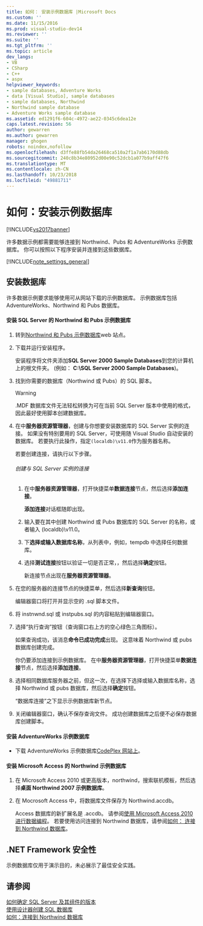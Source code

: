 ```yaml
---
title: 如何： 安装示例数据库 |Microsoft Docs
ms.custom: ''
ms.date: 11/15/2016
ms.prod: visual-studio-dev14
ms.reviewer: ''
ms.suite: ''
ms.tgt_pltfrm: ''
ms.topic: article
dev_langs:
- VB
- CSharp
- C++
- aspx
helpviewer_keywords:
- sample databases, Adventure Works
- data [Visual Studio], sample databases
- sample databases, Northwind
- Northwind sample database
- Adventure Works sample database
ms.assetid: ed1291f6-604c-4972-ae22-0345c6dea12e
caps.latest.revision: 56
author: gewarren
ms.author: gewarren
manager: ghogen
robots: noindex,nofollow
ms.openlocfilehash: d3ffe88fb54da26468ca510a2f1a7ab6170d88db
ms.sourcegitcommit: 240c8b34e80952d00e90c52dcb1a077b9aff47f6
ms.translationtype: MT
ms.contentlocale: zh-CN
ms.lasthandoff: 10/23/2018
ms.locfileid: "49881711"
---
```

# <a name="how-to-install-sample-databases"></a>如何：安装示例数据库
[!INCLUDE[vs2017banner](../includes/vs2017banner.md)]

许多数据示例都需要能够连接到 Northwind、Pubs 和 AdventureWorks 示例数据库。 你可以按照以下程序安装并连接到这些数据库。  
  
 [!INCLUDE[note_settings_general](../includes/note-settings-general-md.md)]  
  
## <a name="installing-databases"></a>安装数据库  
 许多数据示例要求能够使用可从网站下载的示例数据库。 示例数据库包括 AdventureWorks、Northwind 和 Pubs 数据库。  
  
#### <a name="to-install-the-northwind-and-pubs-sample-databases-for-sql-server"></a>安装 SQL Server 的 Northwind 和 Pubs 示例数据库  
  
1.  转到[Northwind 和 Pubs 示例数据库](http://go.microsoft.com/fwlink?linkid=64296)web 站点。  
  
2.  下载并运行安装程序。  
  
     安装程序将文件夹添加**SQL Server 2000 Sample Databases**到您的计算机上的根文件夹。 (例如： **C:\SQL Server 2000 Sample Databases**)。  
  
3.  找到你需要的数据库（Northwind 或 Pubs）的 SQL 脚本。  
  
    > [!WARNING]
    >  .MDF 数据库文件无法轻松转换为可在当前 SQL Server 版本中使用的格式，因此最好使用脚本创建数据库。  
  
4.  在中**服务器资源管理器**，创建与你想要安装数据库的 SQL Server 实例的连接。 如果没有特别要用的 SQL Server，可使用随 Visual Studio 自动安装的数据库。 若要执行此操作，指定`(localdb)\v11.0`作为服务器名称。  
  
     若要创建连接，请执行以下步骤。  
  
    ###### <a name="to-create-a-connection-to-an-instance-of-sql-server"></a>创建与 SQL Server 实例的连接  
  
    1.  在中**服务器资源管理器**，打开快捷菜单**数据连接**节点，然后选择**添加连接**。  
  
         **添加连接**对话框随即出现。  
  
    2.  输入要在其中创建 Northwind 或 Pubs 数据库的 SQL Server 的名称，或者输入 (localdb)\v11.0。  
  
    3.  下**选择或输入数据库名称**，从列表中，例如，tempdb 中选择任何数据库。  
  
    4.  选择**测试连接**按钮以验证一切是否正常，，然后选择**确定**按钮。  
  
         新连接节点出现在**服务器资源管理器**。  
  
5.  在您的服务器的连接节点的快捷菜单，然后选择**新查询**按钮。  
  
     编辑器窗口将打开并显示空的 .sql 脚本文件。  
  
6.  将 instnwnd.sql 或 instpubs.sql 的内容粘贴到编辑器窗口。  
  
7.  选择“执行查询”按钮（查询窗口右上方的空心绿色三角图标）。  
  
     如果查询成功，该消息**命令已成功完成**出现。 这意味着 Northwind 或 pubs 数据库创建完成。  
  
     你仍要添加连接到示例数据库。 在中**服务器资源管理器**，打开快捷菜单**数据连接**节点，然后选择**添加连接**。  
  
8.  选择相同数据库服务器之前，但这一次，在选择下选择或输入数据库名称，选择 Northwind 或 pubs 数据库，然后选择**确定**按钮。  
  
     “数据库连接”之下显示示例数据库新节点。  
  
9. 关闭编辑器窗口，确认不保存查询文件。 成功创建数据库之后便不必保存数据库创建脚本。  
  
#### <a name="to-install-the-adventureworks-sample-databases"></a>安装 AdventureWorks 示例数据库  
  
-   下载 AdventureWorks 示例数据库[CodePlex 网站上](http://go.microsoft.com/fwlink/?linkid=87843)。  
  
#### <a name="to-install-the-northwind-sample-database-for-microsoft-access"></a>安装 Microsoft Access 的 Northwind 示例数据库  
  
1. 在 Microsoft Access 2010 或更高版本，northwind，搜索联机模板，然后选择**桌面 Northwind 2007 示例数据库**。  
  
2. 在 Mocrosoft Access 中，将数据库文件保存为 Northwind.accdb。  
  
   Access 数据库的新扩展名是 .accdb。 请参阅[使用 Microsoft Access 2010 进行数据编程](http://msdn.microsoft.com/library/office/ff965871.aspx)。 若要使用访问连接到 Northwind 数据库，请参阅[如何： 连接到 Northwind 数据库](../data-tools/how-to-connect-to-the-northwind-database.md)。  
  
## <a name="net-framework-security"></a>.NET Framework 安全性  
 示例数据库仅用于演示目的，未必展示了最佳安全实践。  
  
## <a name="see-also"></a>请参阅  
 [如何确定 SQL Server 及其组件的版本](http://support.microsoft.com/kb/321185)   
 [使用设计器创建 SQL 数据库](../data-tools/create-a-sql-database-by-using-a-designer.md)   
 [如何：连接到 Northwind 数据库](../data-tools/how-to-connect-to-the-northwind-database.md)